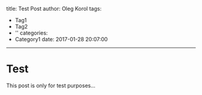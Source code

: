 title: Test Post
author: Oleg Korol
tags:
  - Tag1
  - Tag2
  - ''
categories:
  - Category1
date: 2017-01-28 20:07:00
---
# Test
This post is only for test purposes...